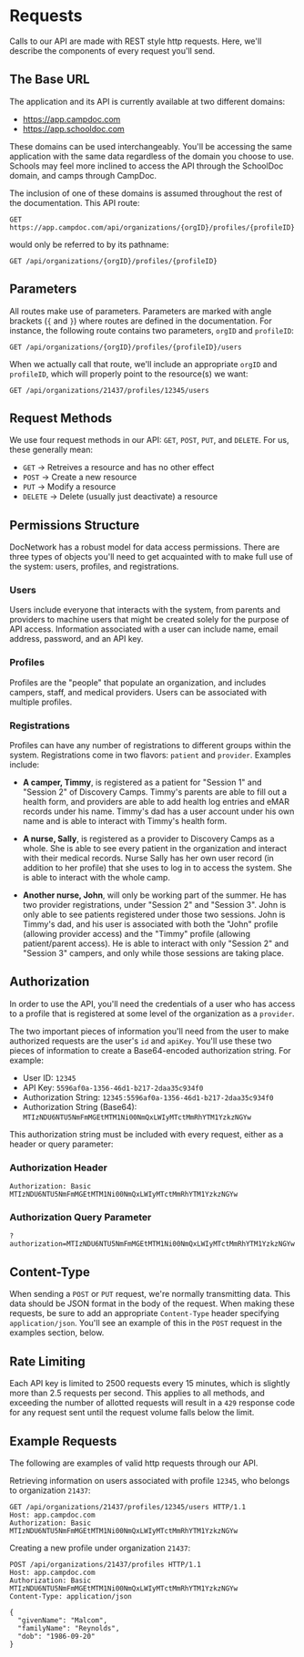 # Requests

Calls to our API are made with REST style http requests.  Here, we'll describe the components of every request you'll send.

## The Base URL

The application and its API is currently available at two different domains:

- https://app.campdoc.com
- https://app.schooldoc.com

These domains can be used interchangeably.  You'll be accessing the same application with the same data regardless of the domain you choose to use.  Schools may feel more inclined to access the API through the SchoolDoc domain, and camps through CampDoc.

The inclusion of one of these domains is assumed throughout the rest of the documentation.  This API route:

```
GET https://app.campdoc.com/api/organizations/{orgID}/profiles/{profileID}
```

would only be referred to by its pathname:

```
GET /api/organizations/{orgID}/profiles/{profileID}
```

## Parameters

All routes make use of parameters. Parameters are marked with angle brackets (`{` and `}`) where routes are defined in the documentation.  For instance, the following route contains two parameters, `orgID` and `profileID`:

```
GET /api/organizations/{orgID}/profiles/{profileID}/users
```

When we actually call that route, we'll include an appropriate `orgID` and `profileID`, which will properly point to the resource(s) we want:

```
GET /api/organizations/21437/profiles/12345/users
```

## Request Methods

We use four request methods in our API: `GET`, `POST`, `PUT`, and `DELETE`.  For us, these generally mean:

- `GET` &rarr; Retreives a resource and has no other effect
- `POST` &rarr; Create a new resource
- `PUT` &rarr; Modify a resource
- `DELETE` &rarr; Delete (usually just deactivate) a resource

## Permissions Structure

DocNetwork has a robust model for data access permissions.  There are three types of objects you'll need to get acquainted with to make full use of the system: users, profiles, and registrations.

### Users

Users include everyone that interacts with the system, from parents and providers to machine users that might be created solely for the purpose of API access.  Information associated with a user can include name, email address, password, and an API key.

### Profiles

Profiles are the "people" that populate an organization, and includes campers, staff, and medical providers. Users can be associated with multiple profiles.

### Registrations

Profiles can have any number of registrations to different groups within the system. Registrations come in two flavors: `patient` and `provider`.  Examples include:

- **A camper, Timmy**, is registered as a patient for "Session 1" and "Session 2" of Discovery Camps.  Timmy's parents are able to fill out a health form, and providers are able to add health log entries and eMAR records under his name.  Timmy's dad has a user account under his own name and is able to interact with Timmy's health form.

- **A nurse, Sally**, is registered as a provider to Discovery Camps as a whole.  She is able to see every patient in the organization and interact with their medical records.  Nurse Sally has her own user record (in addition to her profile) that she uses to log in to access the system.  She is able to interact with the whole camp.

- **Another nurse, John**, will only be working part of the summer.  He has two provider registrations, under "Session 2" and "Session 3".  John is only able to see patients registered under those two sessions.  John is Timmy's dad, and his user is associated with both the "John" profile (allowing provider access) and the "Timmy" profile (allowing patient/parent access).  He is able to interact with only "Session 2" and "Session 3" campers, and only while those sessions are taking place.

## Authorization

In order to use the API, you'll need the credentials of a user who has access to a profile that is registered at some level of the organization as a `provider`.

The two important pieces of information you'll need from the user to make authorized requests are the user's `id` and `apiKey`.  You'll use these two pieces of information to create a Base64-encoded authorization string.  For example:

- User ID: `12345`
- API Key: `5596af0a-1356-46d1-b217-2daa35c934f0`
- Authorization String: `12345:5596af0a-1356-46d1-b217-2daa35c934f0`
- Authorization String (Base64): `MTIzNDU6NTU5NmFmMGEtMTM1Ni00NmQxLWIyMTctMmRhYTM1YzkzNGYw`

This authorization string must be included with every request, either as a header or query parameter:

### Authorization Header

```
Authorization: Basic MTIzNDU6NTU5NmFmMGEtMTM1Ni00NmQxLWIyMTctMmRhYTM1YzkzNGYw
```

### Authorization Query Parameter

```
?authorization=MTIzNDU6NTU5NmFmMGEtMTM1Ni00NmQxLWIyMTctMmRhYTM1YzkzNGYw
```

## Content-Type

When sending a `POST` or `PUT` request, we're normally transmitting data.  This data should be JSON format in the body of the request.  When making these requests, be sure to add an appropriate `Content-Type` header specifying `application/json`.  You'll see an example of this in the `POST` request in the examples section, below.

## Rate Limiting

Each API key is limited to 2500 requests every 15 minutes, which is slightly more than 2.5 requests per second. This applies to all methods, and exceeding the number of allotted requests will result in a `429` response code for any request sent until the request volume falls below the limit.

## Example Requests

The following are examples of valid http requests through our API.

Retrieving information on users associated with profile `12345`, who belongs to organization `21437`:

```
GET /api/organizations/21437/profiles/12345/users HTTP/1.1
Host: app.campdoc.com
Authorization: Basic MTIzNDU6NTU5NmFmMGEtMTM1Ni00NmQxLWIyMTctMmRhYTM1YzkzNGYw
```

Creating a new profile under organization `21437`:

```
POST /api/organizations/21437/profiles HTTP/1.1
Host: app.campdoc.com
Authorization: Basic MTIzNDU6NTU5NmFmMGEtMTM1Ni00NmQxLWIyMTctMmRhYTM1YzkzNGYw
Content-Type: application/json

{
  "givenName": "Malcom",
  "familyName": "Reynolds",
  "dob": "1986-09-20"
}
```
